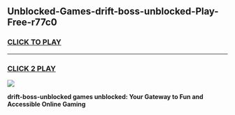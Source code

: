 
## Unblocked-Games-drift-boss-unblocked-Play-Free-r77c0
<h3>
<a href="https://premium76.site?title=drift-boss-unblocked&ref=23A">CLICK TO PLAY</a></h3>
<hr>

<h3>
<a href="https://premium76.site?title=drift-boss-unblocked&ref=23A">CLICK 2 PLAY</a>
  
</h3>

<a href="https://premium76.site?title=drift-boss-unblocked&ref=23A"><img src="https://clearcache.store/games.png"></a>


**drift-boss-unblocked games unblocked: Your Gateway to Fun and Accessible Online Gaming**
